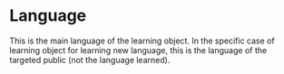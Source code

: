 # Language

This is the main language of the learning object. In the specific case of learning object for learning new language, this is the language of the targeted public (not the language learned).
